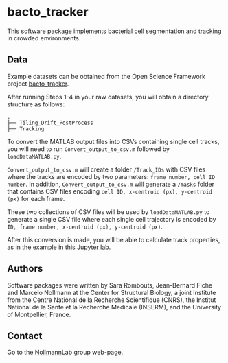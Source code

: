 # bacto_tracker

This software package implements bacterial cell segmentation and tracking in crowded environments.

## Data

Example datasets can be obtained from the Open Science Framework project [bacto_tracker](https://osf.io/ux4h9/). 

After running Steps 1-4 in your raw datasets, you will obtain a directory structure as follows:

```
.
├── Tiling_Drift_PostProcess
├── Tracking

```

To convert the MATLAB output files into CSVs containing single cell tracks, you will need to run `Convert_output_to_csv.m` followed by `loadDataMATLAB.py`.

`Convert_output_to_csv.m` will create a folder `/Track_IDs` with CSV files where the tracks are encoded by two parameters: `frame number, cell ID number`. In addition, `Convert_output_to_csv.m` will generate a `/masks` folder that contains CSV files encoding `cell ID, x-centroid (px), y-centroid (px)` for each frame.

These two collections of CSV files will be used by `loadDataMATLAB.py` to generate a single CSV file where each single cell trajectory is encoded by `ID, frame number, x-centroid (px), y-centroid (px)`. 

After this conversion is made, you will be able to calculate track properties, as in the example in this [Jupyter lab]().



## Authors

Software packages were written by Sara Rombouts, Jean-Bernard Fiche and Marcelo Nollmann at the Center for Structural Biology, a joint Institute from the Centre National de la Recherche Scientifique (CNRS), the Institut National de la Sante et la Recherche Medicale (INSERM), and the University of Montpellier, France.

## Contact

Go to the [NollmannLab](https://www.nollmannlab.org/contact.html) group web-page.

